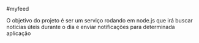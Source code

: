 #myfeed

O objetivo do projeto é ser um serviço rodando em node.js que irá buscar noticias úteis durante o dia e enviar notificações para determinada aplicação

